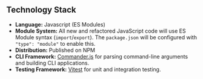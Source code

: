 ## Technology Stack
-   **Language:** Javascript (ES Modules)
-   **Module System:** All new and refactored JavaScript code will use ES Module syntax (`import`/`export`). The `package.json` will be configured with `"type": "module"` to enable this.
-   **Distribution:** Published on NPM
-   **CLI Framework:** [Commander.js](https://www.npmjs.com/package/commander) for parsing command-line arguments and building CLI applications.
-   **Testing Framework:** [Vitest](https://vitest.dev/) for unit and integration testing.